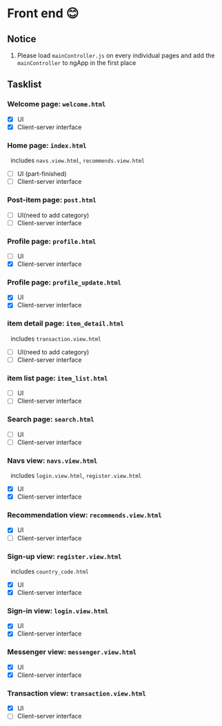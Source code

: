 # Front end :blush:
## Notice
1. Please load `mainController.js` on every individual pages and add the `mainController` to ngApp in the first place

## Tasklist
### Welcome page: `welcome.html`  
- [x] UI  
- [x] Client-server interface  

### Home page: `index.html`  
&nbsp;&nbsp;includes `navs.view.html`, `recommends.view.html`  
- [ ] UI (part-finished)  
- [ ] Client-server interface  

### Post-item page: `post.html`  
- [ ] UI(need to add category)  
- [ ] Client-server interface  

### Profile page: `profile.html`  
- [ ] UI  
- [x] Client-server interface  

### Profile page: `profile_update.html`  
- [x] UI  
- [x] Client-server interface  

### item detail page: `item_detail.html`  
&nbsp;&nbsp;includes `transaction.view.html`  
- [ ] UI(need to add category)  
- [ ] Client-server interface  

### item list page: `item_list.html`  
- [ ] UI  
- [ ] Client-server interface  

### Search page: `search.html`  
- [ ] UI  
- [ ] Client-server interface  

### Navs view: `navs.view.html`  
&nbsp;&nbsp;includes `login.view.html`, `register.view.html`  
- [x] UI  
- [x] Client-server interface  

### Recommendation view: `recommends.view.html`  
- [x] UI  
- [ ] Client-server interface  

### Sign-up view: `register.view.html`  
&nbsp;&nbsp;includes `country_code.html`  
- [x] UI  
- [x] Client-server interface  

### Sign-in view: `login.view.html`  
- [x] UI
- [x] Client-server interface  

### Messenger view: `messenger.view.html`  
- [x] UI  
- [x] Client-server interface  

### Transaction view: `transaction.view.html`  
- [x] UI  
- [ ] Client-server interface  
